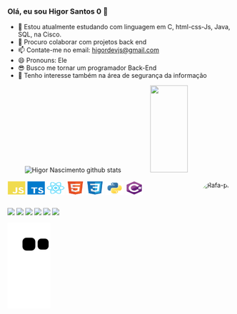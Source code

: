 ### Olá, eu sou Higor Santos 0 👋

- 🌱 Estou atualmente estudando com linguagem em C, html-css-Js, Java, SQL, na Cisco.
- 🤔 Procuro colaborar com projetos back end
- 📫 Contate-me no email: higordevjs@gmail.com
- 😄 Pronouns: Ele
- 😎 Busco me tornar um programador Back-End 
- 👀 Tenho interesse também na área de segurança da informação

<div align="center">  
  <img width="49%" height="195px" src="https://github-readme-stats.vercel.app/api?username=HigorSantos0&show_icons=true&count_private=true&hide_border=true&title_color=00CED1&icon_color=363636&text_color=c9d1d9&bg_color=0d1117" alt="Higor Nascimento github stats" /> 
  <img width="41%" height="195px" src="https://github-readme-stats.vercel.app/api/top-langs/?username=HigorSantos0&layout=compact&hide_border=true&title_color=00CED1&text_color=ff91a4&bg_color=0d1117" />
</div>

  
  <div style="display: inline_block"><br>
  <img align="center" alt="Rafa-Js" height="30" width="40" src="https://raw.githubusercontent.com/devicons/devicon/master/icons/javascript/javascript-plain.svg">
  <img align="center" alt="Rafa-Ts" height="30" width="40" src="https://raw.githubusercontent.com/devicons/devicon/master/icons/typescript/typescript-plain.svg">
  <img align="center" alt="Rafa-React" height="30" width="40" src="https://raw.githubusercontent.com/devicons/devicon/master/icons/react/react-original.svg">
  <img align="center" alt="Rafa-HTML" height="30" width="40" src="https://raw.githubusercontent.com/devicons/devicon/master/icons/html5/html5-original.svg">
  <img align="center" alt="Rafa-CSS" height="30" width="40" src="https://raw.githubusercontent.com/devicons/devicon/master/icons/css3/css3-original.svg">
  <img align="center" alt="Rafa-Python" height="30" width="40" src="https://raw.githubusercontent.com/devicons/devicon/master/icons/python/python-original.svg">
  <img align="center" alt="Rafa-Csharp" height="30" width="40" src="https://raw.githubusercontent.com/devicons/devicon/master/icons/csharp/csharp-original.svg">
  <img align="right" alt="Rafa-pic" height="150" style="border-radius:50px;" 
  src="https://media.discordapp.net/attachments/676968586555949068/980917386297348206/download20220501163453.png?width=473&height=473">
</div>
  
  ##
  
  <div> 
  <a href="https://" target="_blank"><img src="https://img.shields.io/badge/YouTube-FF0000?style=for-the-badge&logo=youtube&logoColor=white" target="_blank"></a>
  <a href="https://www.instagram.com/hgsantos0/" target="_blank"><img src="https://img.shields.io/badge/-Instagram-%23E4405F?style=for-the-badge&logo=instagram&logoColor=white" target="_blank"></a>
 	<a href="https:" target="_blank"><img src="https://img.shields.io/badge/Twitch-9146FF?style=for-the-badge&logo=twitch&logoColor=white" target="_blank"></a>
 <a href="https://discord.com/channels/@me" target="_blank"><img src="https://img.shields.io/badge/Discord-7289DA?style=for-the-badge&logo=discord&logoColor=white" target="_blank"></a> 
  <a href = "mailto:nascimentohigor125@gmail.com"><img src="https://img.shields.io/badge/-Gmail-%23333?style=for-the-badge&logo=gmail&logoColor=white" target="_blank"></a>
  <a href="https://www.linkedin.com/in/higor-nascimento-2040b9222/" target="_blank"><img src="https://img.shields.io/badge/-LinkedIn-%230077B5?style=for-the-badge&logo=linkedin&logoColor=white" target="_blank"></a> 
    
![Snake animation](https://github.com/HigorSantos0/HigorSantos0/blob/output/github-contribution-grid-snake.svg)
  
 
</div>
